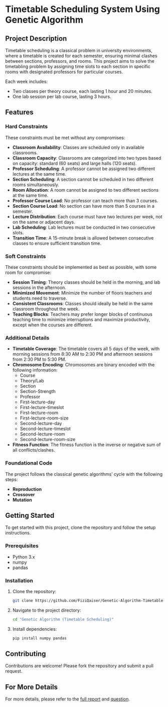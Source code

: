 # Timetable Scheduling System Using Genetic Algorithm

## Project Description

Timetable scheduling is a classical problem in university environments, where a timetable is created for each semester, ensuring minimal clashes between sections, professors, and rooms. This project aims to solve the timetabling problem by assigning time slots to each section in specific rooms with designated professors for particular courses.

Each week includes:
- Two classes per theory course, each lasting 1 hour and 20 minutes.
- One lab session per lab course, lasting 3 hours.

## Features

### Hard Constraints

These constraints must be met without any compromises:
- **Classroom Availability**: Classes are scheduled only in available classrooms.
- **Classroom Capacity**: Classrooms are categorized into two types based on capacity: standard (60 seats) and large halls (120 seats).
- **Professor Scheduling**: A professor cannot be assigned two different lectures at the same time.
- **Section Scheduling**: A section cannot be scheduled in two different rooms simultaneously.
- **Room Allocation**: A room cannot be assigned to two different sections at the same time.
- **Professor Course Load**: No professor can teach more than 3 courses.
- **Section Course Load**: No section can have more than 5 courses in a semester.
- **Lecture Distribution**: Each course must have two lectures per week, not on the same or adjacent days.
- **Lab Scheduling**: Lab lectures must be conducted in two consecutive slots.
- **Transition Time**: A 15-minute break is allowed between consecutive classes to ensure sufficient transition time.

### Soft Constraints

These constraints should be implemented as best as possible, with some room for compromise:
- **Session Timing**: Theory classes should be held in the morning, and lab sessions in the afternoon.
- **Minimized Movement**: Minimize the number of floors teachers and students need to traverse.
- **Consistent Classrooms**: Classes should ideally be held in the same classroom throughout the week.
- **Teaching Blocks**: Teachers may prefer longer blocks of continuous teaching time to minimize interruptions and maximize productivity, except when the courses are different.

### Additional Details
- **Timetable Coverage**: The timetable covers all 5 days of the week, with morning sessions from 8:30 AM to 2:30 PM and afternoon sessions from 2:30 PM to 5:30 PM.
- **Chromosome Encoding**: Chromosomes are binary encoded with the following information:
  - Course
  - Theory/Lab
  - Section
  - Section-Strength
  - Professor
  - First-lecture-day
  - First-lecture-timeslot
  - First-lecture-room
  - First-lecture-room-size
  - Second-lecture-day
  - Second-lecture-timeslot
  - Second-lecture-room
  - Second-lecture-room-size
- **Fitness Function**: The fitness function is the inverse or negative sum of all conflicts/clashes.

### Foundational Code

The project follows the classical genetic algorithms’ cycle with the following steps:
- **Reproduction**
- **Crossover**
- **Mutation**

## Getting Started

To get started with this project, clone the repository and follow the setup instructions.

### Prerequisites

- Python 3.x
- numpy
- pandas

### Installation

1. Clone the repository:
   ```sh
   git clone https://github.com/FiziQaiser/Genetic-Algorithm-Timetable-Scheduling-.git
   ```
2. Navigate to the project directory:
   ```sh
   cd "Genetic Algorithm (Timetable Scheduling)"
   ```
3. Install dependencies:
   ```sh
   pip install numpy pandas
   ```

## Contributing

Contributions are welcome! Please fork the repository and submit a pull request.

## For More Details

For more details, please refer to the [full report](./Report.pdf) and [question](./Question%20-%20Timetable%20Scheduling.pdf).
